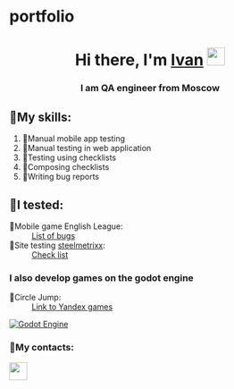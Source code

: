 # portfolio
<h1 align="center">Hi there, I'm <a href="" target="_blank">Ivan</a> 
<img src="https://github.com/blackcater/blackcater/raw/main/images/Hi.gif" height="32"/></h1>
<h3 align="center">I am QA engineer from Moscow</h3>

<h2>🔨My skills:</h2>

<ol class="rounded">
  <li><a>🔹Manual mobile app testing</a></li>
  <li><a>🔹Manual testing in web application</a></li>
  <li><a>🔹Testing using checklists</a></li>
  <li><a>🔹Composing checklists</a></li>
  <li><a>🔹Writing bug reports</a></li>
</ol>



<h2>🔶I tested:</h2>
<dl>
  <dt>🔸Mobile game English League:</dt>
    <dd><a href="https://docs.google.com/spreadsheets/d/1o1jBDmGeG0afHtMT-UVs1XQZwEV_BhaJGic2JfuMjPU/edit?usp=sharing">List of bugs</a></dd>
  <dt>🔸Site testing <a href="https://deverp.steelmetrixx.ru/">steelmetrixx</a>:</dt>
    <dd><a href="https://docs.google.com/spreadsheets/d/1LAHt8ar38fO3SkiMLe-rI8G9aWVDV_eNWMDqcr76aEM/edit?usp=sharing">Сheck list</a></dd>
</dl>

<h3 align="left">I also develop games on the godot engine</h3>
<dl>
  <dt>🔸Circle Jump:</dt>
    <dd><a href="https://yandex.ru/games/app/238898?lang=ru">Link to Yandex games</a></dd>
</dl>

<a href="https://godotengine.org/">![Godot Engine](https://img.shields.io/badge/GODOT-%23FFFFFF.svg?style=for-the-badge&logo=godot-engine)</a>

<h3 align="left">💬My contacts:</h3>

<a href="https://t.me/jeanivanyu"><img src="https://img.shields.io/badge/Telegram-2CA5E0?style=for-the-badge&logo=telegram&logoColor=white" height="32"/></a>
